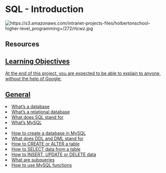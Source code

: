 <h1>SQL - Introduction</h1>

<p><img alt="https://s3.amazonaws.com/intranet-projects-files/holbertonschool-higher-level_programming+/272/rtcwz.jpg" /></p>

<h2>Resources</h2>

<p><a 
href="https://www.youtube.com/watch?v=FR4QIeZaPeM" /></p>
<p><a
href="https://www.digitalocean.com/community/tutorials/how-to-install-mysql-on-ubuntu-20-04" /></p>
<p><a
href="https://web.csulb.edu/colleges/coe/cecs/dbdesign/dbdesign.php?page=sql/ddldml.php" /></p>
<p><a
href="https://web.csulb.edu/colleges/coe/cecs/dbdesign/dbdesign.php?page=sql/queries.php" /></p>
<p><a
href="https://web.csulb.edu/colleges/coe/cecs/dbdesign/dbdesign.php?page=sql/functions.php" /></p>
<p><a
href="https://web.csulb.edu/colleges/coe/cecs/dbdesign/dbdesign.php?page=sql/subqueries.php" /></p>
<p><a
href="https://stackoverflow.com/questions/29402361/what-makes-the-big-difference-between-a-backtick-and-an-apostrophe/29402458" /></p>
<p><a
href="https://intellipaat.com/mediaFiles/2019/02/SQL-Commands-Cheat-Sheet.pdf?US" /></p>
<p><a
href="https://dev.mysql.com/doc/refman/8.0/en/sql-statements.html" /></p>
<p><a
href="https://phoenixnap.com/kb/install-mysql-ubuntu-20-04" /></p>

<h2>Learning Objectives</h2>
<p>At the end of this project, you are expected to be able to explain to anyone, without the help of Google:</p>

<h2>General</h2>
<li>What’s a database</li>
<li>What’s a relational database</li>
<li>What does SQL stand for</li>
<li>What’s MySQL<li>
<li>How to create a database in MySQL</li>
<li>What does DDL and DML stand for</li>
<li>How to CREATE or ALTER a table</li>
<li>How to SELECT data from a table</li>
<li>How to INSERT, UPDATE or DELETE data</li>
<li>What are subqueries</li>
<li>How to use MySQL functions</li>

